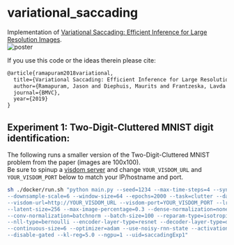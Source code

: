 # variational_saccading

Implementation of [Variational Saccading: Efficient Inference for Large Resolution Images](https://arxiv.org/abs/1812.03170).  
![poster](poster/Variational_Saccading_BMVC2019.png)  

If you use this code or the ideas therein please cite:

```tex
@article{ramapuram2018variational,
  title={Variational Saccading: Efficient Inference for Large Resolution Images},
  author={Ramapuram, Jason and Diephuis, Maurits and Frantzeska, Lavda and Webb, Russ and Kalousis, Alexandros},
  journal={BMVC},
  year={2019}
}
```

## Experiment 1: Two-Digit-Cluttered MNIST digit identification:

The following runs a smaller version of the Two-Digit-Cluttered MNIST problem from the paper (images are 100x100).  
Be sure to spinup a [visdom server](https://github.com/facebookresearch/visdom) and change `YOUR_VISDOM_URL` and `YOUR_VISDOM_PORT` below to match your IP/hostname and port.

```bash
sh ./docker/run.sh "python main.py --seed=1234 --max-time-steps=4 --synthetic-upsample-size=100 \  
--downsample-scale=6 --window-size=64 --epochs=2000 --task=clutter --data-dir=/cluttered_mnist \  
--visdom-url=http://YOUR_VISDOM_URL --visdom-port=YOUR_VISDOM_PORT --lr=1e-05 --clip=0.25 \  
--latent-size=256 --max-image-percentage=0.3 --dense-normalization=none \  
--conv-normalization=batchnorm --batch-size=100 --reparam-type=isotropic_gaussian \  
--nll-type=bernoulli --encoder-layer-type=resnet --decoder-layer-type=dense \  
--continuous-size=6 --optimizer=adam --use-noisy-rnn-state --activation=elu \  
--disable-gated --kl-reg=5.0 --ngpu=1 --uid=saccadingExp1"
```
